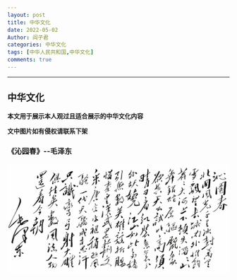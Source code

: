 ```yaml
---
layout: post
title: 中华文化
date: 2022-05-02
Author: 阎子君
categories: 中华文化
tags: [中华人民共和国,中华文化]
comments: true
---
```


---

## 中华文化

**本文用于展示本人观过且适合展示的中华文化内容**

**文中图片如有侵权请联系下架**

### 《沁园春》--毛泽东

<img src="/images/Pictures/mzd.png"/>

